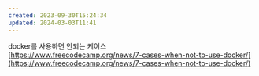 ```yaml
---
created: 2023-09-30T15:24:34
updated: 2024-03-03T11:41
---
```

docker를 사용하면 안되는 케이스  
[https://www.freecodecamp.org/news/7-cases-when-not-to-use-docker/](https://www.freecodecamp.org/news/7-cases-when-not-to-use-docker/)
